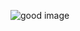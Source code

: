 
![good image](https://github.com/Zedd1558/Automated-Factory-Management-System-Delicia-Foods-Ltd./edit/master/FireShotm.png)
